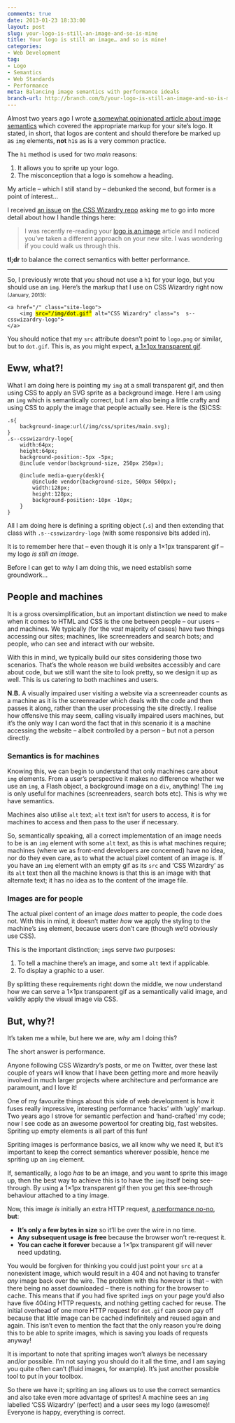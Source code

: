 ```yaml
---
comments: true
date: 2013-01-23 18:33:00
layout: post
slug: your-logo-is-still-an-image-and-so-is-mine
title: Your logo is still an image… and so is mine!
categories:
- Web Development
tag:
- Logo
- Semantics
- Web Standards
- Performance
meta: Balancing image semantics with performance ideals
branch-url: http://branch.com/b/your-logo-is-still-an-image-and-so-is-mine-css-wizard
---
```


Almost two years ago I wrote
[a somewhat opinionated article about image semantics](http://csswizardry.com/2010/10/your-logo-is-an-image-not-a-h1/)
which covered the appropriate markup for your site’s logo. It stated, in short,
that logos are content and should therefore be marked up as `img` elements,
**not** `h1`s as is a very common practice.

The `h1` method is used for two _main_ reasons:

1. It allows you to sprite up your logo.
2. The misconception that a logo is somehow a heading.

My article – which I still stand by – debunked the second, but former is a point
of interest…

I received [an issue](https://github.com/csswizardry/csswizardry.github.com/issues/18)
on [the CSS Wizardry repo](https://github.com/csswizardry/csswizardry.github.com/)
asking me to go into more detail about how I handle things here:

> I was recently re-reading your [logo is an image](http://csswizardry.com/2010/10/your-logo-is-an-image-not-a-h1/)
> article and I noticed you’ve taken a different approach on your new site. I
> was wondering if you could walk us through this.

**tl;dr** to balance the correct semantics with better performance.

---

So, I previously wrote that you shoud not use a `h1` for your logo, but you
should use an `img`. Here’s the markup that I use on CSS Wizardry right now
<small>(January, 2013)</small>:

<pre><code>&lt;a href="/" class="site-logo"&gt;
    &lt;img <mark>src="/img/dot.gif"</mark> alt="CSS Wizardry" class="s  s--csswizardry-logo"&gt;
&lt;/a&gt;
</code></pre>

You should notice that my `src` attribute doesn’t point to `logo.png` or similar,
but to `dot.gif`. This is, as you might expect, [a 1×1px transparent gif](http://csswizardry.com/img/dot.gif).

## Eww, what?!

What I am doing here is pointing my `img` at a small transparent gif, and then
using CSS to apply an SVG sprite as a background image. Here I am using an `img`
which is semantically correct, but I am also being a little crafty and using CSS
to apply the image that people actually see. Here is the (S)CSS:

    .s{
        background-image:url(/img/css/sprites/main.svg);
    }
    .s--csswizardry-logo{
        width:64px;
        height:64px;
        background-position:-5px -5px;
        @include vendor(background-size, 250px 250px);

        @include media-query(desk){
            @include vendor(background-size, 500px 500px);
            width:128px;
            height:128px;
            background-position:-10px -10px;
        }
    }

All I am doing here is defining a spriting object (`.s`) and then extending that
class with `.s--csswizardry-logo` (with some responsive bits added in).

It is to remember here that – even though it is only a 1×1px transparent gif –
my logo _is still an image_.

Before I can get to _why_ I am doing this, we need establish some groundwork…

## People and machines

It is a gross oversimplification, but an important distinction we need to make
when it comes to HTML and CSS is the one between people – our users – and
machines.  We typically (for the _vast_ majority of cases) have two things
accessing our sites; machines, like screenreaders and search bots; and people,
who can see and interact with our website.

With this in mind, we typically build our sites considering those two scenarios.
That’s the whole reason we build websites accessibly and care about code, but we
still want the site to look pretty, so we design it up as well. This is us
catering to both machines and users.

**N.B.** A visually impaired user visiting a website via a screenreader counts as
a machine as it is the screenreader which deals with the code and then passes it
along, rather than the user processing the site directly. I realise how offensive
this may seem, calling visually impaired users machines, but it’s the only way I
can word the fact that in _this_ scenario it is a machine accessing the website –
albeit controlled by a person – but not a person directly.

### Semantics is for machines

Knowing this, we can begin to understand that only machines care about `img`
elements. From a user’s perspective it makes no difference whether we use an
`img`, a Flash object, a background image on a `div`, anything! The `img` is
only useful for machines (screenreaders, search bots etc). This is why we have
semantics.

Machines also utilise `alt` text; `alt` text isn’t for users to access, it is
for machines to access and then pass to the user if necessary.

So, semantically speaking, all a correct implementation of an image needs to be
is an `img` element with some `alt` text, as this is what machines require;
machines (where we as front-end developers are concerned) have no idea, nor do
they even care, as to what the actual pixel content of an image is. If you have
an `img` element with an empty gif as its `src` and ‘CSS Wizardry’ as its `alt`
text then all the machine knows is that this is an image with that alternate
text; it has no idea as to the content of the image file.

### Images are for people

The actual pixel content of an image _does_ matter to people, the code does not.
With this in mind, it doesn’t matter _how_ we apply the styling to the machine’s
`img` element, because users don’t care (though we’d obviously use CSS).

This is the important distinction; `img`s serve _two_ purposes:

1. To tell a machine there’s an image, and some `alt` text if applicable.
2. To display a graphic to a user.

By splitting these requirements right down the middle, we now understand how we
can serve a 1×1px transparent gif as a semantically valid image, and validly
apply the visual image via CSS.

## But, why?!

It’s taken me a while, but here we are, _why_ am I doing this?

The short answer is performance.

Anyone following CSS Wizardry’s posts, or me on Twitter, over these last couple
of years will know that I have been getting more and more heavily involved in
much larger projects where architecture and performance are paramount, and I
love it!

One of my favourite things about this side of web development is how it fuses
really impressive, interesting performance ‘hacks’ with ‘ugly’ markup. Two years
ago I strove for semantic perfection and ‘hand-crafted’ my code; now I see code
as an awesome powertool for creating big, fast websites. Spriting up empty
elements is all part of this fun!

Spriting images is performance basics, we all know why we need it, but it’s
important to keep the correct semantics wherever possible, hence me spriting up
an `img` element.

If, semantically, a logo _has_ to be an image, and you want to sprite this image
up, then the best way to achieve this is to have the `img` itself being
see-through. By using a 1×1px transparent gif then you get this see-through
behaviour attached to a tiny image.

Now, this image _is_ initially an extra HTTP request,
[a performance no-no](http://csswizardry.com/2013/01/front-end-performance-for-web-designers-and-front-end-developers/#section:http-requests-and-dns-lookups),
**but**:

* **It’s only a few bytes in size** so it’ll be over the wire in no time.
* **Any subsequent usage is free** because the browser won’t re-request it.
* **You can cache it forever** because a 1×1px transparent gif will never need
  updating.

You would be forgiven for thinking you could just point your `src` at a nonexistent
image, which would result in a 404 and not having to transfer _any_ image back
over the wire. The problem with this however is that – with there being no asset
downloaded – there is nothing for the browser to cache. This means that if you
had five sprited `img`s on your page you’d also have five 404ing HTTP requests,
and nothing getting cached for reuse. The initial overhead of one more HTTP
request for `dot.gif` can _soon_ pay off because that little image can be cached
indefinitely and reused again and again. This isn’t even to mention the fact
that the only reason you’re doing this to be able to sprite images, which is
saving you loads of requests anyway!

It is important to note that spriting images won’t always be necessary and/or
possible. I’m not saying you should do it all the time, and I am saying you
quite often can’t (fluid images, for example). It’s just another possible tool
to put in your toolbox.

So there we have it; spriting an `img` allows us to use the correct semantics
and also take even more advantage of sprites! A machine sees an `img` labelled
‘CSS Wizardry’ (perfect) and a user sees my logo (awesome)! Everyone is happy,
everything is correct.
